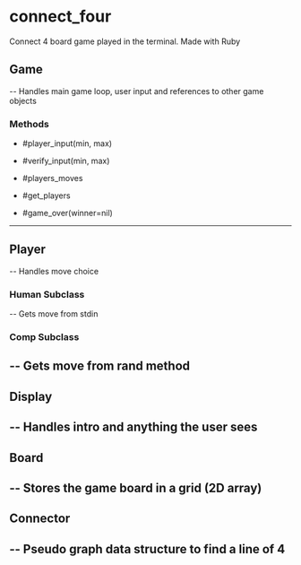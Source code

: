 # connect_four
Connect 4 board game played in the terminal. Made with Ruby

## Game
-- Handles main game loop, user input and references to other game objects
### Methods
- #player_input(min, max)

- #verify_input(min, max)

- #players_moves

- #get_players

- #game_over(winner=nil)

---
## Player
-- Handles move choice
### Human Subclass
-- Gets move from stdin
### Comp Subclass
-- Gets move from rand method
---
## Display
-- Handles intro and anything the user sees
---
## Board
-- Stores the game board in a grid (2D array)
---
## Connector
-- Pseudo graph data structure to find a line of 4
---